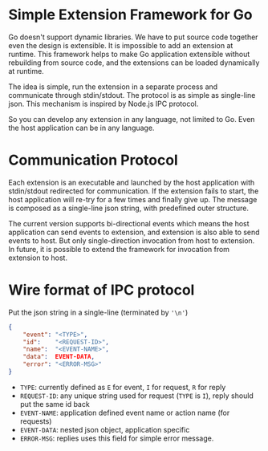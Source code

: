 Simple Extension Framework for Go
=================================

Go doesn't support dynamic libraries.
We have to put source code together even the design is extensible. It is impossible to add an extension at runtime.
This framework helps to make Go application extensible without rebuilding from source code,
and the extensions can be loaded dynamically at runtime.

The idea is simple, run the extension in a separate process and communicate through stdin/stdout.
The protocol is as simple as single-line json. This mechanism is inspired by Node.js IPC protocol.

So you can develop any extension in any language, not limited to Go. Even the host application can be in any language.

Communication Protocol
======================
Each extension is an executable and launched by the host application with stdin/stdout redirected for communication.
If the extension fails to start, the host application will re-try for a few times and finally give up.
The message is composed as a single-line json string, with predefined outer structure.

The current version supports bi-directional events which means the host application can send events to extension,
and extension is also able to send events to host.
But only single-direction invocation from host to extension.
In future, it is possible to extend the framework for invocation from extension to host.

Wire format of IPC protocol
===========================
Put the json string in a single-line (terminated by `'\n'`)

```json
{
    "event": "<TYPE>",
    "id":    "<REQUEST-ID>",
    "name":  "<EVENT-NAME>",
    "data":  EVENT-DATA,
    "error": "<ERROR-MSG>"
}

```

- `TYPE`: currently defined as `E` for event, `I` for request, `R` for reply
- `REQUEST-ID`: any unique string used for request (`TYPE` is `I`), reply should put the same id back
- `EVENT-NAME`: application defined event name or action name (for requests)
- `EVENT-DATA`: nested json object, application specific
- `ERROR-MSG`: replies uses this field for simple error message.
